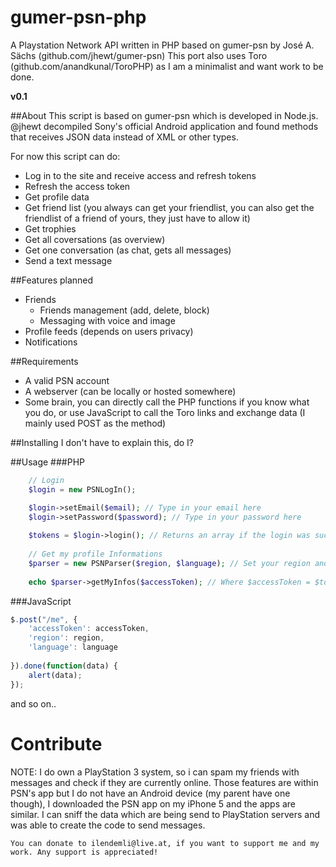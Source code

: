 gumer-psn-php
=============

A Playstation Network API written in PHP based on gumer-psn by José A. Sächs (github.com/jhewt/gumer-psn)
This port also uses Toro (github.com/anandkunal/ToroPHP) as I am a minimalist and want work to be done.

**v0.1**

##About
This script is based on gumer-psn which is developed in Node.js.
@jhewt decompiled Sony's official Android application and found methods that receives JSON data instead of XML or other types.

For now this script can do:
* Log in to the site and receive access and refresh tokens
* Refresh the access token
* Get profile data
* Get friend list (you always can get your friendlist, you can also get the friendlist of a friend of yours, they just have to allow it)
* Get trophies
* Get all coversations (as overview)
* Get one conversation (as chat, gets all messages)
* Send a text message

##Features planned
* Friends
	* Friends management (add, delete, block)
	* Messaging with voice and image
* Profile feeds (depends on users privacy)
* Notifications

##Requirements
* A valid PSN account
* A webserver (can be locally or hosted somewhere)
* Some brain, you can directly call the PHP functions if you know what you do, or use JavaScript to call the Toro links and exchange data (I mainly used POST as the method)

##Installing
I don't have to explain this, do I?

##Usage
###PHP
```php
	// Login
	$login = new PSNLogIn();

	$login->setEmail($email); // Type in your email here
	$login->setPassword($password); // Type in your password here
	
	$tokens = $login->login(); // Returns an array if the login was succeed with the access and refresh tokens
	
	// Get my profile Informations
	$parser = new PSNParser($region, $language); // Set your region and language f.e. PSNParser('at', 'de')
	
	echo $parser->getMyInfos($accessToken); // Where $accessToken = $tokens['access_token'], return your profile informations as JSON
```

###JavaScript
```javascript
$.post("/me", { 
	'accessToken': accessToken,
	'region': region,
	'language': language
	
}).done(function(data) {
	alert(data);
});
```

and so on..

Contribute
==========

NOTE:
	I do own a PlayStation 3 system, so i can spam my friends with messages and check if they are currently online.
	Those features are within PSN's app but I do not have an Android device (my parent have one though),
	I downloaded the PSN app on my iPhone 5 and the apps are similar. I can sniff the data which 
	are being send to PlayStation servers and was able to create the code to send messages.

	You can donate to ilendemli@live.at, if you want to support me and my work. Any support is appreciated!

